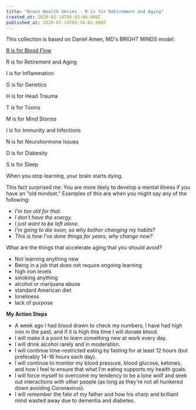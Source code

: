 ```yaml
---
title: "Brain Health Series - R is for Retirement and Aging"
created_at: 2020-03-14T09:03:06.000Z
published_at: 2020-03-14T09:34:03.000Z
---
```

This collection is based on Daniel Amen, MD's BRIGHT MINDS model:

[B is for Blood Flow](https://cowriters.app/words/brain-health-series-b-is-for-bloodflow-378635e65aaed056a7)

R is for Retirement and Aging

I is for Inflammation

G is for Genetics

H is for Head Trauma

T is for Toxins

M is for Mind Storms

I is for Immunity and Infections

N is for Neurohormone Issues

D is for Diabesity

S is for Sleep

When you stop learning, your brain starts dying. 

This fact surprised me: You are more likely to develop a mental illness if you have an "old mindset." Examples of this are when you might say any of the following:

*   _I'm too old for that._
*   _I don't have the energy._
*   _I just want to be left alone._
*   _I'm going to die soon, so why bother changing my habits?_
*   _This is how I've done things for years, why change now?_ 

What are the things that accelerate aging that you should avoid?

*   Not learning anything new
*   Being in a job that does not require ongoing learning
*   high iron levels
*   smoking anything
*   alcohol or marijuana abuse
*   standard American diet
*   loneliness
*   lack of purpose

**My Action Steps**

*   A week ago I had blood drawn to check my numbers. I have had high iron in the past, and if it is high this time I will donate blood.
*   I will make it a point to learn something new at work every day.
*   I will drink alcohol rarely and in moderation.
*   I will continue time-restricted eating by fasting for at least 12 hours (but preferably 14-16 hours each day). 
*   I will continue to monitor my blood pressure, blood glucose, ketones, and how I feel to ensure that what I'm eating supports my health goals. 
*   I will force myself to overcome my tendency to be a lone wolf and seek out interactions with other people (as long as they're not all hunkered down avoiding Coronavirus). 
*   I will remember the fate of my father and how his sharp and brilliant mind wasted away due to dementia and diabetes.

